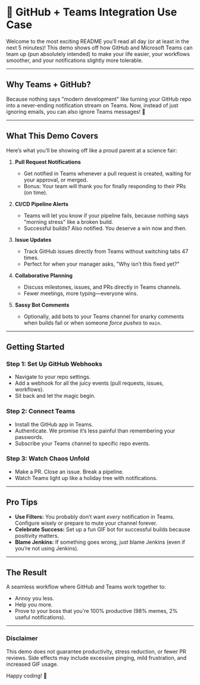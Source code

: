 
# 🚀 **GitHub + Teams Integration Use Case**  

Welcome to the most exciting README you’ll read all day (or at least in the next 5 minutes)! This demo shows off how GitHub and Microsoft Teams can team up (pun absolutely intended) to make your life easier, your workflows smoother, and your notifications slightly more tolerable.  

---

## **Why Teams + GitHub?**  
Because nothing says "modern development" like turning your GitHub repo into a never-ending notification stream on Teams. Now, instead of just ignoring emails, you can also ignore Teams messages! 🎉  

---

## **What This Demo Covers**  

Here’s what you’ll be showing off like a proud parent at a science fair:  

1. **Pull Request Notifications**  
   - Get notified in Teams whenever a pull request is created, waiting for your approval, or merged.  
   - Bonus: Your team will thank you for finally responding to their PRs (on time).  

2. **CI/CD Pipeline Alerts**  
   - Teams will let you know if your pipeline fails, because nothing says "morning stress" like a broken build.  
   - Successful builds? Also notified. You deserve a win now and then.  

3. **Issue Updates**  
   - Track GitHub issues directly from Teams without switching tabs 47 times.  
   - Perfect for when your manager asks, "Why isn’t this fixed yet?"  

4. **Collaborative Planning**  
   - Discuss milestones, issues, and PRs directly in Teams channels.  
   - Fewer meetings, more typing—everyone wins.  

5. **Sassy Bot Comments**  
   - Optionally, add bots to your Teams channel for snarky comments when builds fail or when someone *force pushes* to `main`.  

---

## **Getting Started**  

### **Step 1: Set Up GitHub Webhooks**  
- Navigate to your repo settings.  
- Add a webhook for all the juicy events (pull requests, issues, workflows).  
- Sit back and let the magic begin.  

### **Step 2: Connect Teams**  
- Install the GitHub app in Teams.  
- Authenticate. We promise it’s less painful than remembering your passwords.  
- Subscribe your Teams channel to specific repo events.  

### **Step 3: Watch Chaos Unfold**  
- Make a PR. Close an issue. Break a pipeline.  
- Watch Teams light up like a holiday tree with notifications.  

---

## **Pro Tips**  

- **Use Filters:** You probably don’t want *every* notification in Teams. Configure wisely or prepare to mute your channel forever.  
- **Celebrate Success:** Set up a fun GIF bot for successful builds because positivity matters.  
- **Blame Jenkins:** If something goes wrong, just blame Jenkins (even if you’re not using Jenkins).  

---

## **The Result**  

A seamless workflow where GitHub and Teams work together to:  
- Annoy you less.  
- Help you more.  
- Prove to your boss that you're 100% productive (98% memes, 2% useful notifications).  

---

### **Disclaimer**  
This demo does not guarantee productivity, stress reduction, or fewer PR reviews. Side effects may include excessive pinging, mild frustration, and increased GIF usage.  

Happy coding! 🎉

